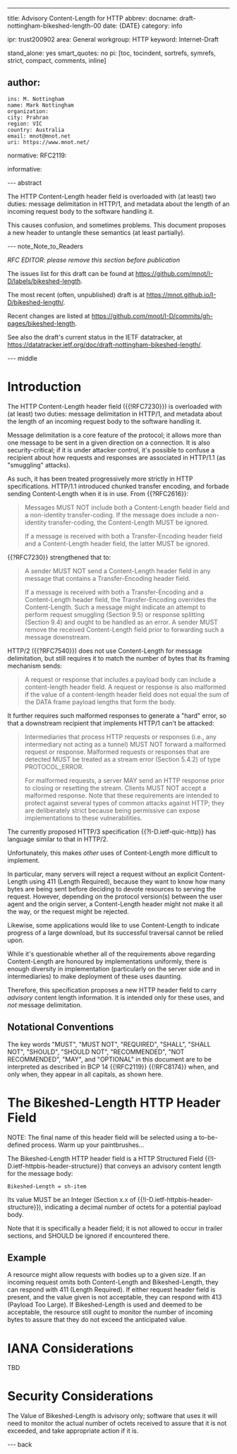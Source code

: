 ---
title: Advisory Content-Length for HTTP
abbrev:
docname: draft-nottingham-bikeshed-length-00
date: {DATE}
category: info

ipr: trust200902
area: General
workgroup: HTTP
keyword: Internet-Draft

stand_alone: yes
smart_quotes: no
pi: [toc, tocindent, sortrefs, symrefs, strict, compact, comments, inline]

author:
 -
    ins: M. Nottingham
    name: Mark Nottingham
    organization:
    city: Prahran
    region: VIC
    country: Australia
    email: mnot@mnot.net
    uri: https://www.mnot.net/

normative:
  RFC2119:

informative:


--- abstract

The HTTP Content-Length header field is overloaded with (at least) two duties: message delimitation in HTTP/1, and metadata about the length of an incoming request body to the software handling it.

This causes confusion, and sometimes problems. This document proposes a new header to untangle these semantics (at least partially).


--- note_Note_to_Readers

*RFC EDITOR: please remove this section before publication*

The issues list for this draft can be found at <https://github.com/mnot/I-D/labels/bikeshed-length>.

The most recent (often, unpublished) draft is at <https://mnot.github.io/I-D/bikeshed-length/>.

Recent changes are listed at <https://github.com/mnot/I-D/commits/gh-pages/bikeshed-length>.

See also the draft's current status in the IETF datatracker, at
<https://datatracker.ietf.org/doc/draft-nottingham-bikeshed-length/>.

--- middle

# Introduction

The HTTP Content-Length header field ({{!RFC7230}}) is overloaded with (at least) two duties: message delimitation in HTTP/1, and metadata about the length of an incoming request body to the software handling it.

Message delimitation is a core feature of the protocol; it allows more than one message to be sent in a given direction on a connection. It is also security-critical; if it is under attacker control, it's possible to confuse a recipient about how requests and responses are associated in HTTP/1.1 (as "smuggling" attacks).

As such, it has been treated progressively more strictly in HTTP specifications. HTTP/1.1 introduced chunked transfer encoding, and forbade sending Content-Length when it is in use. From {{?RFC2616}}:

> Messages MUST NOT include both a Content-Length header field and a
   non-identity transfer-coding. If the message does include a non-
   identity transfer-coding, the Content-Length MUST be ignored.
>
> If a message is received with both a
  Transfer-Encoding header field and a Content-Length header field,
  the latter MUST be ignored.

{{?RFC7230}} strengthened that to:

> A sender MUST NOT send a Content-Length header field in any message that contains a Transfer-Encoding header field.
>
> If a message is received with both a Transfer-Encoding and a Content-Length header field, the Transfer-Encoding overrides the Content-Length. Such a message might indicate an attempt to perform request smuggling (Section 9.5) or response splitting (Section 9.4) and ought to be handled as an error. A sender MUST remove the received Content-Length field prior to forwarding such a message downstream.

HTTP/2 ({{?RFC7540}}) does not use Content-Length for message delimitation, but still requires it to match the number of bytes that its framing mechanism sends:

> A request or response that includes a payload body can include a content-length header field. A request or response is also malformed if the value of a content-length header field does not equal the sum of the DATA frame payload lengths that form the body.

It further requires such malformed responses to generate a "hard" error, so that a downstream recipient that implements HTTP/1 can't be attacked:

> Intermediaries that process HTTP requests or responses (i.e., any intermediary not acting as a tunnel) MUST NOT forward a malformed request or response. Malformed requests or responses that are detected MUST be treated as a stream error (Section 5.4.2) of type PROTOCOL_ERROR.
>
> For malformed requests, a server MAY send an HTTP response prior to closing or resetting the stream. Clients MUST NOT accept a malformed response. Note that these requirements are intended to protect against several types of common attacks against HTTP; they are deliberately strict because being permissive can expose implementations to these vulnerabilities.

The currently proposed HTTP/3 specification {{?I-D.ietf-quic-http}} has language similar to that in HTTP/2.

Unfortunately, this makes _other_ uses of Content-Length more difficult to implement.

In particular, many servers will reject a request without an explicit Content-Length using 411 (Length Required), because they want to know how many bytes are being sent before deciding to devote resources to serving the request. However, depending on the protocol version(s) between the user agent and the origin server, a Content-Length header might not make it all the way, or the request might be rejected.

Likewise, some applications would like to use Content-Length to indicate progress of a large download, but its successful traversal cannot be relied upon.

While it's questionable whether all of the requirements above regarding Content-Length are honoured by implementations uniformly, there is enough diversity in implementation (particularly on the server side and in intermediaries) to make deployment of these uses daunting.

Therefore, this specification proposes a new HTTP header field to carry _advisory_ content length information. It is intended only for these uses, and _not_ message delimitation.


## Notational Conventions

The key words "MUST", "MUST NOT", "REQUIRED", "SHALL", "SHALL NOT", "SHOULD", "SHOULD NOT",
"RECOMMENDED", "NOT RECOMMENDED", "MAY", and "OPTIONAL" in this document are to be interpreted as
described in BCP 14 {{!RFC2119}} {{!RFC8174}} when, and only when, they appear in all capitals, as
shown here.


# The Bikeshed-Length HTTP Header Field

NOTE: The final name of this header field will be selected using a to-be-defined process. Warm up your paintbrushes...

The Bikeshed-Length HTTP header field is a HTTP Structured Field {{!I-D.ietf-httpbis-header-structure}} that conveys an advisory content length for the message body:

~~~ abnf
Bikeshed-Length = sh-item
~~~

Its value MUST be an Integer (Section x.x of {{!I-D.ietf-httpbis-header-structure}}), indicating a decimal number of octets for a potential payload body.

Note that it is specifically a header field; it is not allowed to occur in trailer sections, and SHOULD be ignored if encountered there.

## Example

A resource might allow requests with bodies up to a given size. If an incoming request omits both Content-Length and Bikeshed-Length, they can respond with 411 (Length Required). If either request header field is present, and the value given is not acceptable, they can respond with 413 (Payload Too Large). If Bikeshed-Length is used and deemed to be acceptable, the resource still ought to monitor the number of incoming bytes to assure that they do not exceed the anticipated value.


# IANA Considerations

TBD

# Security Considerations

The Value of Bikeshed-Length is advisory only; software that uses it will need to monitor the actual number of octets received to assure that it is not exceeded, and take appropriate action if it is.

--- back
